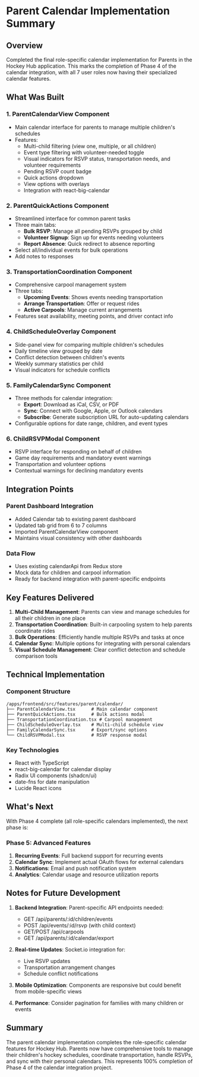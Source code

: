 # Parent Calendar Implementation Summary

## Overview
Completed the final role-specific calendar implementation for Parents in the Hockey Hub application. This marks the completion of Phase 4 of the calendar integration, with all 7 user roles now having their specialized calendar features.

## What Was Built

### 1. **ParentCalendarView Component**
- Main calendar interface for parents to manage multiple children's schedules
- Features:
  - Multi-child filtering (view one, multiple, or all children)
  - Event type filtering with volunteer-needed toggle
  - Visual indicators for RSVP status, transportation needs, and volunteer requirements
  - Pending RSVP count badge
  - Quick actions dropdown
  - View options with overlays
  - Integration with react-big-calendar

### 2. **ParentQuickActions Component**
- Streamlined interface for common parent tasks
- Three main tabs:
  - **Bulk RSVP**: Manage all pending RSVPs grouped by child
  - **Volunteer Signup**: Sign up for events needing volunteers
  - **Report Absence**: Quick redirect to absence reporting
- Select all/individual events for bulk operations
- Add notes to responses

### 3. **TransportationCoordination Component**
- Comprehensive carpool management system
- Three tabs:
  - **Upcoming Events**: Shows events needing transportation
  - **Arrange Transportation**: Offer or request rides
  - **Active Carpools**: Manage current arrangements
- Features seat availability, meeting points, and driver contact info

### 4. **ChildScheduleOverlay Component**
- Side-panel view for comparing multiple children's schedules
- Daily timeline view grouped by date
- Conflict detection between children's events
- Weekly summary statistics per child
- Visual indicators for schedule conflicts

### 5. **FamilyCalendarSync Component**
- Three methods for calendar integration:
  - **Export**: Download as iCal, CSV, or PDF
  - **Sync**: Connect with Google, Apple, or Outlook calendars
  - **Subscribe**: Generate subscription URL for auto-updating calendars
- Configurable options for date range, children, and event types

### 6. **ChildRSVPModal Component**
- RSVP interface for responding on behalf of children
- Game day requirements and mandatory event warnings
- Transportation and volunteer options
- Contextual warnings for declining mandatory events

## Integration Points

### Parent Dashboard Integration
- Added Calendar tab to existing parent dashboard
- Updated tab grid from 6 to 7 columns
- Imported ParentCalendarView component
- Maintains visual consistency with other dashboards

### Data Flow
- Uses existing calendarApi from Redux store
- Mock data for children and carpool information
- Ready for backend integration with parent-specific endpoints

## Key Features Delivered

1. **Multi-Child Management**: Parents can view and manage schedules for all their children in one place
2. **Transportation Coordination**: Built-in carpooling system to help parents coordinate rides
3. **Bulk Operations**: Efficiently handle multiple RSVPs and tasks at once
4. **Calendar Sync**: Multiple options for integrating with personal calendars
5. **Visual Schedule Management**: Clear conflict detection and schedule comparison tools

## Technical Implementation

### Component Structure
```
/apps/frontend/src/features/parent/calendar/
├── ParentCalendarView.tsx      # Main calendar component
├── ParentQuickActions.tsx      # Bulk actions modal
├── TransportationCoordination.tsx # Carpool management
├── ChildScheduleOverlay.tsx    # Multi-child schedule view
├── FamilyCalendarSync.tsx      # Export/sync options
└── ChildRSVPModal.tsx          # RSVP response modal
```

### Key Technologies
- React with TypeScript
- react-big-calendar for calendar display
- Radix UI components (shadcn/ui)
- date-fns for date manipulation
- Lucide React icons

## What's Next

With Phase 4 complete (all role-specific calendars implemented), the next phase is:

### Phase 5: Advanced Features
1. **Recurring Events**: Full backend support for recurring events
2. **Calendar Sync**: Implement actual OAuth flows for external calendars
3. **Notifications**: Email and push notification system
4. **Analytics**: Calendar usage and resource utilization reports

## Notes for Future Development

1. **Backend Integration**: Parent-specific API endpoints needed:
   - GET /api/parents/:id/children/events
   - POST /api/events/:id/rsvp (with child context)
   - GET/POST /api/carpools
   - GET /api/parents/:id/calendar/export

2. **Real-time Updates**: Socket.io integration for:
   - Live RSVP updates
   - Transportation arrangement changes
   - Schedule conflict notifications

3. **Mobile Optimization**: Components are responsive but could benefit from mobile-specific views

4. **Performance**: Consider pagination for families with many children or events

## Summary
The parent calendar implementation completes the role-specific calendar features for Hockey Hub. Parents now have comprehensive tools to manage their children's hockey schedules, coordinate transportation, handle RSVPs, and sync with their personal calendars. This represents 100% completion of Phase 4 of the calendar integration project.
